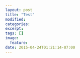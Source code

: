 ```yaml
---
layout: post
title: "Test"
modified:
categories: 
excerpt:
tags: []
image:
  feature:
date: 2015-04-24T01:21:14-07:00
---
```


